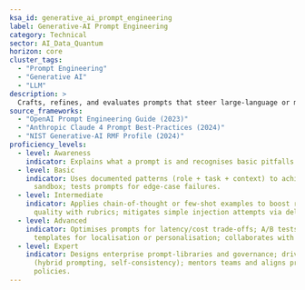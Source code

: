 ```yaml
---
ksa_id: generative_ai_prompt_engineering
label: Generative-AI Prompt Engineering
category: Technical
sector: AI_Data_Quantum
horizon: core
cluster_tags:
  - "Prompt Engineering"
  - "Generative AI"
  - "LLM"
description: >
  Crafts, refines, and evaluates prompts that steer large-language or multimodal models toward accurate, safe, and high-utility outputs; applies techniques such as role-setting, chain-of-thought, system-/user-message separation, and few-shot prompting while mitigating risks like prompt injection.
source_frameworks:
  - "OpenAI Prompt Engineering Guide (2023)"
  - "Anthropic Claude 4 Prompt Best-Practices (2024)"
  - "NIST Generative-AI RMF Profile (2024)"
proficiency_levels:
  - level: Awareness
    indicator: Explains what a prompt is and recognises basic pitfalls (vagueness, broad scope).
  - level: Basic
    indicator: Uses documented patterns (role + task + context) to achieve consistent answers in a
      sandbox; tests prompts for edge-case failures.
  - level: Intermediate
    indicator: Applies chain-of-thought or few-shot examples to boost reasoning; measures output
      quality with rubrics; mitigates simple injection attempts via delimiters/validation.
  - level: Advanced
    indicator: Optimises prompts for latency/cost trade-offs; A/B tests variants; parameterises
      templates for localisation or personalisation; collaborates with red-team to harden prompts.
  - level: Expert
    indicator: Designs enterprise prompt-libraries and governance; drives prompt-style innovation
      (hybrid prompting, self-consistency); mentors teams and aligns prompts with responsible-AI
      policies.
---
```

